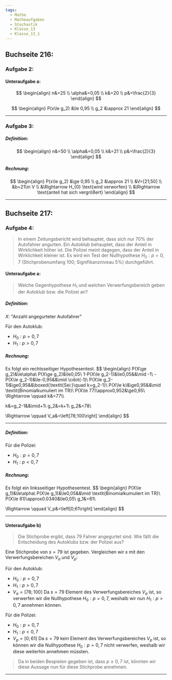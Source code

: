 ```yaml
---
tags:
  - Mathe
  - Matheaufgaben
  - Stochastik
  - Klasse_13
  - Klasse_13_1
---
```

## Buchseite 216:
### Aufgabe 2:
#### Unteraufgabe a:

$$
\begin{align}
n&=25 \\
\alpha&=0,05 \\
k&=20 \\
p&=\frac{2}{3}
\end{align}
$$



$$
\begin{align}
P(x\le g_2) &\le 0,95 \\
g_2 &\approx 21
\end{align}
$$

---

### Aufgabe 3:
##### Definition:
$$
\begin{align}
n&=50 \\
\alpha&=0,05 \\
k&=21 \\
p&=\frac{2}{3}
\end{align}
$$
##### Rechnung:
$$ \begin{align}
P(x\le g_2) &\ge 0,95 \\
 g_2 &\approx 21 \\
&V=[21;50] \\
&b=21\in V \\
&\Rightarrow H_{0} \text{wird verworfen} \\
&\Rightarrow \text{anteil hat sich vergrößert}
\end{align}
$$

---

## Buchseite 217:
### Aufgabe 4:
> In einem Zeitungsbericht wird behauptet, dass sich nur $70\%$ der Autofahrer angurten. Ein Autoklub behauptet, dass der Anteil in Wirklichkeit höher ist. Die Polizei meint dagegen, dass der Anteil in Wirklichkeit kleiner ist. Es wird ein Test der Nullhypothese $H_0:p=0,7$ (Stichprobenumfang $100$; Signifikanzniveau $5\%$) durchgeführt.

#### Unteraufgabe a:
> Welche Gegenhypothese $H_1$ und welchen Verwerfungsbereich geben der Autoklub bzw. die Polizei an?

##### Definition:
$X:$ "Anzahl angegurteter Autofahrer"

Für den Autoklub:
- $H_0:p=0,7$
- $H_1:p>0,7$
##### Rechnung:
Es folgt ein rechtsseitiger Hypothesentest.
$$
\begin{align}
 P(X\ge g_2)&\le\alpha\\
 P(X\ge g_2)&\le0,05\\
 1-P(X\le g_2-1)&\le0,05&&\mid -1\\
 -P(X\le g_2-1)&\le-0,95&&\mid \cdot(-1)\\
 P(X\le g_2-1)&\ge0,95&&\boxed{\textit{Sei:}\quad k=g_2-1}\\
 P(X\le k)&\ge0,95&&\mid \textit{Binomialkumuliert im TR}\\
 P(X\le 77)\approx0,952&\ge0,95\\
 \Rightarrow \qquad k&=77\\\\
 
 k&=g_2-1&&\mid+1\\
 g_2&=k+1\\
 g_2&=78\\
 
 \Rightarrow \qquad V_a&=\left[78;100\right]
\end{align}
$$

---

##### Definition:
Für die Polizei:
- $H_0:p=0,7$
- $H_1:p<0,7$

##### Rechnung:
Es folgt ein linksseitiger Hypothesentest.
$$
\begin{align}
 P(X\le g_1)&\le\alpha\\
 P(X\le g_1)&\le0,05&&\mid \textit{Binomialkumuliert im TR}\\
 P(X\le 61)\approx0.0340&\le0,05\\
 g_1&=61\\
 
 \Rightarrow \qquad V_p&=\left[0;61\right]
\end{align}
$$

---

#### Unteraufgabe b)
> Die Stichprobe ergibt, dass $79$ Fahrer angegurtet sind. Wie fällt die Entscheidung des Autoklubs bzw. der Polizei aus?

Eine Stichprobe von $s=79$ ist gegeben. Vergleichen wir $s$ mit den Verwerfungsbereichen $V_a$ und $V_p$:

Für den Autoklub:
- $H_0:p=0,7$
- $H_1:p>0,7$
- $V_a=\left[78;100\right]$
Da $s=79$ Element des Verwerfungsbereiches $V_a$ ist, so verwerfen wir die Nullhypothese $H_0:p=0,7$, weshalb wir nun $H_1:p>0,7$ annehmen können.

Für die Polizei:
- $H_0:p=0,7$
- $H_1:p<0,7$
- $V_p=\left[0;61\right]$
Da $s=79$ kein Element des Verwerfungsbereiches $V_p$ ist, so können wir die Nullhypothese $H_0:p=0,7$ nicht verwerfen, weshalb wir diese weiterhin annehmen müssten.

>Da in beiden Bespielen gegeben ist, dass $p\ge0,7$ ist, könnten wir diese Aussage nun für diese Stichprobe annehmen.

---

